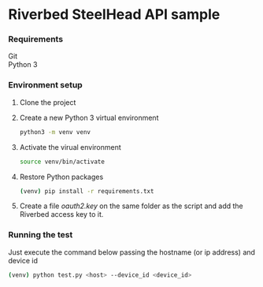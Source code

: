 # Riverbed  SteelHead API sample 

### Requirements

Git  
Python 3

### Environment setup

1. Clone the project  

2. Create a new Python 3 virtual environment
    ```bash
    python3 -m venv venv
    ```
3. Activate the virual environment
    ```bash
    source venv/bin/activate
    ```
4. Restore Python packages
    ```bash
    (venv) pip install -r requirements.txt 
    ```
5. Create a file *oauth2.key* on the same folder as the script and add the Riverbed access key to it.    
    

### Running the test

Just execute the command below passing the hostname (or ip address) and device id
```bash
(venv) python test.py <host> --device_id <device_id>
```

